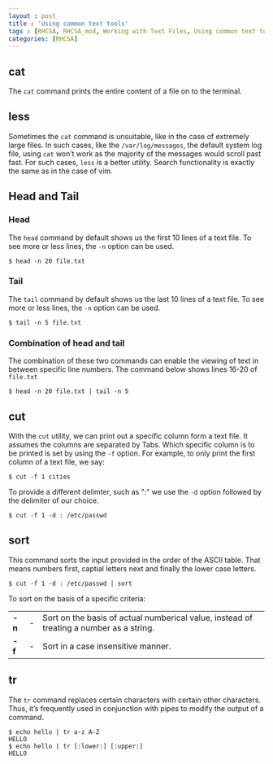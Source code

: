 ```yaml
---
layout : post
title : 'Using common text tools'
tags : [RHCSA, RHCSA_mod, Working with Text Files, Using common text tools]
categories: [RHCSA]
---
```



## cat

The `cat` command prints the entire content of a file on to the
terminal.

## less

Sometimes the `cat` command is unsuitable, like in the case of extremely
large files. In such cases, like the `/var/log/messages`, the default
system log file, using `cat` won’t work as the majority of the messages
would scroll past fast. For such cases, `less` is a better utility.
Search functionality is exactly the same as in the case of vim.

## Head and Tail

### Head

The `head` command by default shows us the first 10 lines of a text
file. To see more or less lines, the `-n` option can be used.

``` console
$ head -n 20 file.txt
```

### Tail

The `tail` command by default shows us the last 10 lines of a text file.
To see more or less lines, the `-n` option can be used.

``` console
$ tail -n 5 file.txt
```

### Combination of head and tail

The combination of these two commands can enable the viewing of text in
between specific line numbers. The command below shows lines 16-20 of
`file.txt`

``` console
$ head -n 20 file.txt | tail -n 5
```

## cut

With the `cut` utility, we can print out a specific column form a text
file. It assumes the columns are separated by Tabs. Which specific
column is to be printed is set by using the `-f` option. For example, to
only print the first column of a text file, we say:

``` console
$ cut -f 1 cities
```

To provide a different delimter, such as ":" we use the `-d` option
followed by the delimiter of our choice.

``` console
$ cut -f 1 -d : /etc/passwd
```

## sort

This command sorts the input provided in the order of the ASCII table.
That means numbers first, captial letters next and finally the lower
case letters.

``` console
$ cut -f 1 -d : /etc/passwd | sort
```

To sort on the basis of a specific
criteria:

|        |    |                                                                                         |
| :----- | :-: | :-------------------------------------------------------------------------------------- |
| **-n** | \- | Sort on the basis of actual numberical value, instead of treating a number as a string. |
| **-f** | \- | Sort in a case insensitive manner.                                                      |

## tr

The `tr` command replaces certain characters with certain other
characters. Thus, it’s frequently used in conjunction with pipes to
modify the output of a command.

``` console
$ echo hello | tr a-z A-Z
HELLO
$ echo hello | tr [:lower:] [:upper:]
HELLO
```
